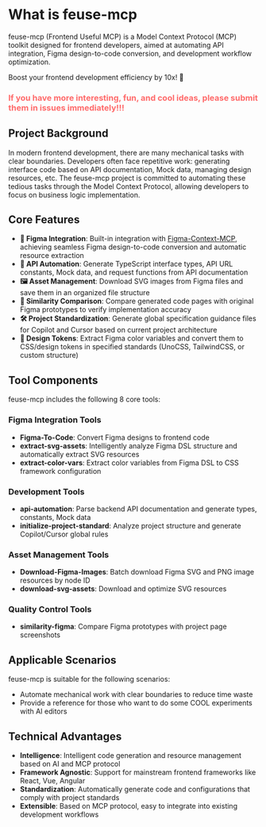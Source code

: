 # What is feuse-mcp

feuse-mcp (Frontend Useful MCP) is a Model Context Protocol (MCP) toolkit designed for frontend developers, aimed at automating API integration, Figma design-to-code conversion, and development workflow optimization.

Boost your frontend development efficiency by 10x! 🚀

<h3 style="color: #FF6B6B;">If you have more interesting, fun, and cool ideas, please submit them in issues immediately!!!</h3>

## Project Background

In modern frontend development, there are many mechanical tasks with clear boundaries. Developers often face repetitive work: generating interface code based on API documentation, Mock data, managing design resources, etc. The feuse-mcp project is committed to automating these tedious tasks through the Model Context Protocol, allowing developers to focus on business logic implementation.

## Core Features

- **🎨 Figma Integration**: Built-in integration with [Figma-Context-MCP](https://github.com/GLips/Figma-Context-MCP/discussions), achieving seamless Figma design-to-code conversion and automatic resource extraction
- **📝 API Automation**: Generate TypeScript interface types, API URL constants, Mock data, and request functions from API documentation
- **🖼️ Asset Management**: Download SVG images from Figma files and save them in an organized file structure
- **🎯 Similarity Comparison**: Compare generated code pages with original Figma prototypes to verify implementation accuracy
- **🛠️ Project Standardization**: Generate global specification guidance files for Copilot and Cursor based on current project architecture
- **🔧 Design Tokens**: Extract Figma color variables and convert them to CSS/design tokens in specified standards (UnoCSS, TailwindCSS, or custom structure)

## Tool Components

feuse-mcp includes the following 8 core tools:

### Figma Integration Tools
- **Figma-To-Code**: Convert Figma designs to frontend code
- **extract-svg-assets**: Intelligently analyze Figma DSL structure and automatically extract SVG resources
- **extract-color-vars**: Extract color variables from Figma DSL to CSS framework configuration

### Development Tools
- **api-automation**: Parse backend API documentation and generate types, constants, Mock data
- **initialize-project-standard**: Analyze project structure and generate Copilot/Cursor global rules

### Asset Management Tools
- **Download-Figma-Images**: Batch download Figma SVG and PNG image resources by node ID
- **download-svg-assets**: Download and optimize SVG resources

### Quality Control Tools
- **similarity-figma**: Compare Figma prototypes with project page screenshots

## Applicable Scenarios

feuse-mcp is suitable for the following scenarios:
- Automate mechanical work with clear boundaries to reduce time waste
- Provide a reference for those who want to do some COOL experiments with AI editors

## Technical Advantages

- **Intelligence**: Intelligent code generation and resource management based on AI and MCP protocol
- **Framework Agnostic**: Support for mainstream frontend frameworks like React, Vue, Angular
- **Standardization**: Automatically generate code and configurations that comply with project standards
- **Extensible**: Based on MCP protocol, easy to integrate into existing development workflows
